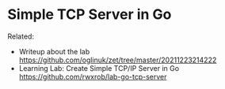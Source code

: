 # Simple TCP Server in Go

Related:

* Writeup about the lab
	<https://github.com/oglinuk/zet/tree/master/20211223214222>
* Learning Lab: Create Simple TCP/IP Server in Go
	<https://github.com/rwxrob/lab-go-tcp-server>
